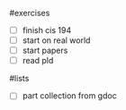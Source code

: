 #exercises
- [ ] finish cis 194
- [ ] start on real world
- [ ] start papers
- [ ] read pld

#lists
- [ ] part collection from gdoc
